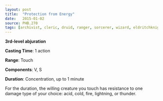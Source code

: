 ```yaml
---
layout: post
title:  "Protection from Energy"
date:   2015-01-02
source: PHB.270
tags: [archivist, cleric, druid, ranger, sorcerer, wizard, eldritchknight, artificer, level3, abjuration]
---
```


**3rd-level abjuration**

**Casting Time**: 1 action

**Range**: Touch

**Components**: V, S

**Duration**: Concentration, up to 1 minute

For the duration, the willing creature you touch has resistance to one damage type of your choice: acid, cold, fire, lightning, or thunder.
